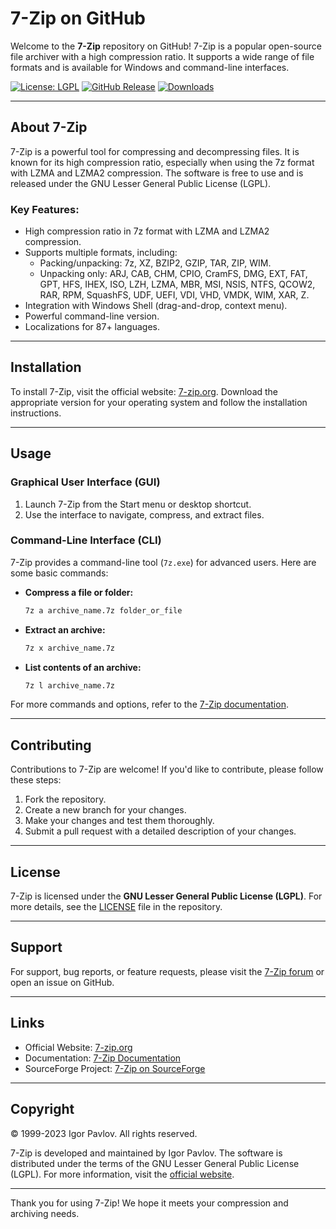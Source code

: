 # 7-Zip on GitHub

Welcome to the **7-Zip** repository on GitHub! 7-Zip is a popular open-source file archiver with a high compression ratio. It supports a wide range of file formats and is available for Windows and command-line interfaces.

[![License: LGPL](https://img.shields.io/badge/License-LGPL-blue.svg)](https://www.gnu.org/licenses/lgpl-3.0)
[![GitHub Release](https://img.shields.io/github/release/mcmilk/7-Zip.svg)](https://github.com/mcmilk/7-Zip/releases)
[![Downloads](https://img.shields.io/sourceforge/dm/sevenzip.svg)](https://sourceforge.net/projects/sevenzip/)

---

## About 7-Zip

7-Zip is a powerful tool for compressing and decompressing files. It is known for its high compression ratio, especially when using the 7z format with LZMA and LZMA2 compression. The software is free to use and is released under the GNU Lesser General Public License (LGPL).

### Key Features:
- High compression ratio in 7z format with LZMA and LZMA2 compression.
- Supports multiple formats, including:
  - Packing/unpacking: 7z, XZ, BZIP2, GZIP, TAR, ZIP, WIM.
  - Unpacking only: ARJ, CAB, CHM, CPIO, CramFS, DMG, EXT, FAT, GPT, HFS, IHEX, ISO, LZH, LZMA, MBR, MSI, NSIS, NTFS, QCOW2, RAR, RPM, SquashFS, UDF, UEFI, VDI, VHD, VMDK, WIM, XAR, Z.
- Integration with Windows Shell (drag-and-drop, context menu).
- Powerful command-line version.
- Localizations for 87+ languages.

---

## Installation

To install 7-Zip, visit the official website: [7-zip.org](https://7-zip.org). Download the appropriate version for your operating system and follow the installation instructions.

---

## Usage

### Graphical User Interface (GUI)
1. Launch 7-Zip from the Start menu or desktop shortcut.
2. Use the interface to navigate, compress, and extract files.

### Command-Line Interface (CLI)
7-Zip provides a command-line tool (`7z.exe`) for advanced users. Here are some basic commands:

- **Compress a file or folder:**
  ```bash
  7z a archive_name.7z folder_or_file
  ```

- **Extract an archive:**
  ```bash
  7z x archive_name.7z
  ```

- **List contents of an archive:**
  ```bash
  7z l archive_name.7z
  ```

For more commands and options, refer to the [7-Zip documentation](https://7-zip.org/docs.html).

---

## Contributing

Contributions to 7-Zip are welcome! If you'd like to contribute, please follow these steps:
1. Fork the repository.
2. Create a new branch for your changes.
3. Make your changes and test them thoroughly.
4. Submit a pull request with a detailed description of your changes.

---

## License

7-Zip is licensed under the **GNU Lesser General Public License (LGPL)**. For more details, see the [LICENSE](LICENSE) file in the repository.

---

## Support

For support, bug reports, or feature requests, please visit the [7-Zip forum](https://sourceforge.net/p/sevenzip/discussion/) or open an issue on GitHub.

---

## Links

- Official Website: [7-zip.org](https://7-zip.org)
- Documentation: [7-Zip Documentation](https://7-zip.org/docs.html)
- SourceForge Project: [7-Zip on SourceForge](https://sourceforge.net/projects/sevenzip/)

---

## Copyright

© 1999-2023 Igor Pavlov. All rights reserved.

7-Zip is developed and maintained by Igor Pavlov. The software is distributed under the terms of the GNU Lesser General Public License (LGPL). For more information, visit the [official website](https://7-zip.org).

---

Thank you for using 7-Zip! We hope it meets your compression and archiving needs.

